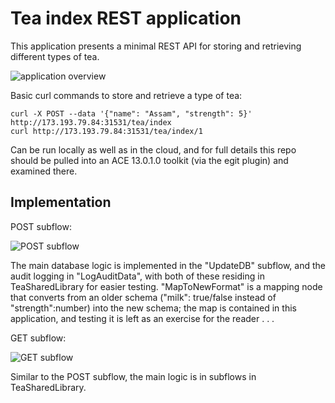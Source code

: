 # Tea index REST application

This application presents a minimal REST API for storing and retrieving different types of tea.

![application overview](ace-demo-application-picture.png)

Basic curl commands to store and retrieve a type of tea:
```
curl -X POST --data '{"name": "Assam", "strength": 5}' http://173.193.79.84:31531/tea/index
curl http://173.193.79.84:31531/tea/index/1
```

Can be run locally as well as in the cloud, and for full details this repo should be pulled into an ACE 13.0.1.0 toolkit (via the egit plugin) and examined there.

## Implementation

POST subflow:

![POST subflow](post-index-subflow.png)

The main database logic is implemented in the "UpdateDB" subflow, and the audit logging in "LogAuditData", with both of these residing in TeaSharedLibrary for easier testing. "MapToNewFormat" is a mapping node that converts from an older schema ("milk": true/false instead of "strength":number) into the new schema; the map is contained in this application, and testing it is left as an exercise for the reader . . .


GET subflow:

![GET subflow](get-index-subflow.png)

Similar to the POST subflow, the main logic is in subflows in TeaSharedLibrary.
